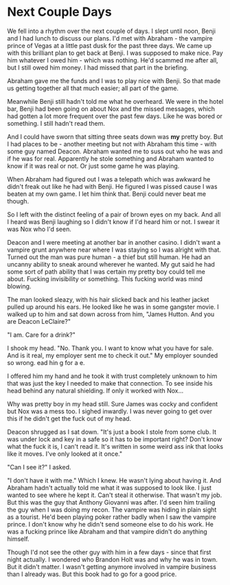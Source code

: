 # Next Couple Days
We fell into a rhythm over the next couple of days.  I slept until noon, Benji and I had lunch to discuss our plans.  I'd met with Abraham - the vampire prince of Vegas at a little past dusk for the past three days.  We came up with this brilliant plan to get back at Benji.  I was supposed to make nice.  Pay him whatever I owed him - which was nothing.  He'd scammed me after all, but I still owed him money.  I had missed that part in the briefing.  

Abraham gave me the funds and I was to play nice with Benji.  So that made us getting together all that much easier; all part of the game.

Meanwhile Benji still hadn't told me what he overheard.  We were in the hotel bar, Benji had been going on about Nox and the missed messages, which had gotten a lot more frequent over the past few days.  Like he was bored or something.  I still hadn't read them.

And I could have sworn that sitting three seats down was **my** pretty boy.  But I had places to be - another meeting but not with Abraham this time - with some guy named Deacon.  Abraham wanted me to suss out who he was and if he was for real.  Apparently he stole something and Abraham wanted to know if it was real or not.  Or just some game he was playing.

When Abraham had figured out I was a telepath which was awkward he didn't freak out like he had with Benji.  He figured I was pissed cause I was beaten at my own game.  I let him think that.  Benji could never beat me though.

So I left with the distinct feeling of a pair of brown eyes on my back.  And all I heard was Benji laughing so I didn't know if I'd heard him or not.  I swear it was Nox who I'd seen.

Deacon and I were meeting at another bar in another casino.  I didn't want a vampire grunt anywhere near where I was staying so I was alright with that.  Turned out the man was pure human - a thief but still human.  He had an uncanny ability to sneak around wherever he wanted.  My gut said he had some sort of path ability that I was certain my pretty boy could tell me about.  Fucking invisibility or something.  This fucking world was mind blowing.

The man looked sleazy, with his hair slicked back and his leather jacket pulled up around his ears.  He looked like he was in some gangster movie.  I walked up to him and sat down across from him, "James Hutton.  And you are Deacon LeClaire?"

"I am.  Care for a drink?"

I shook my head.  "No.  Thank you.  I want to know what you have for sale.  And is it real, my employer sent me to check it out."  My employer sounded so wrong.   ead hin g for a e.

I offered him my hand and he took it with trust completely unknown to him that was just the key I needed to make that connection.  To see inside his head behind any natural shielding.  If only it worked with Nox...

Why was pretty boy in my head still.  Sure James was cocky and confident but Nox was a mess too.  I sighed inwardly.  I was never going to get over this if he didn't get the fuck out of my head.

Deacon shrugged as I sat down.  "It's just a book I stole from some club.  It was under lock and key in a safe so it has to be important right?  Don't know what the fuck it is, I can't read it.  It's written in some weird ass ink that looks like it moves.  I've only looked at it once."

"Can I see it?"  I asked.

"I don't have it with me."  Which I knew.  He wasn't lying about having it.  And Abraham hadn't actually told me what it was supposed to look like. I just wanted to see where he kept it.  Can't steal it otherwise.  That wasn't my job.  But this was the guy that Anthony Giovanni was after.  I'd seen him trailing the guy when I was doing my recon.  The vampire was hiding in plain sight as a tourist.  He'd been playing poker rather badly when I saw the vampire prince.  I don't know why he didn't send someone else to do his work.  He was a fucking prince like Abraham and that vampire didn't do anything himself.

Though I'd not see the other guy with him in a few days - since that first night actually.  I wondered who Brandon Holt was and why he was in town.  But it didn't matter.  I wasn't getting anymore involved in vampire business than I already was.  But this book had to go for a good price.  




<!--stackedit_data:
eyJkaXNjdXNzaW9ucyI6eyJQUXZFS2RHUWd1c1hZc1pmIjp7In
RleHQiOiJib3kiLCJzdGFydCI6OTQ5LCJlbmQiOjk1Mn19LCJj
b21tZW50cyI6eyIxb0dRMkl4amxBak5pM1NSIjp7ImRpc2N1c3
Npb25JZCI6IlBRdkVLZEdRZ3VzWFlzWmYiLCJzdWIiOiJnaDo0
MjYwODU3MiIsInRleHQiOiJIZSBzaG91bGQgZG91YnQgaGltc2
VsZiBvciBkaXNtaXNzIGl0PyAnQnV0IHRoYXQgd2FzIGltcG9z
c2libGUsIGhlIHdhcyBpbiBOWUMgYSBjb3VwbGUgb2YgaG91cn
MgYWdvIGhhdmluZyBkaW5uZXIgd2l0aCBoaXMgYnJvdGhlcnMu
IE5vdCB0aGF0IEkgd2FzIHN0YWxraW5nIHRoZWlyIGluc3RhZ3
JhbSBvciBhbnl0aGluZy4gSSBuZWVkZWQgYSBkaXN0cmFjdGlv
biBhbmQgbHVja2lseSBJIGhhZCBwbGFjZXMgdG8gYmUuLi4nIi
wiY3JlYXRlZCI6MTUzNjIzMDA3MDY5M319LCJoaXN0b3J5Ijpb
LTEyOTM3MzczOTQsNzU1MjcyMTYyLDEyMDc1MDkwNzEsOTM0Nj
k0NzI2LC0xNDcxMTQyMTU0LC05OTgwMDI1MzIsNjk3NzIzODM0
LC0xODAxODk2NDc3LDYwNjQ5OTU3OCwtNjk4MjA3NjcwLC03Mz
AyMjM4LC0xMDU5NjIwMTQxLC0yMDg4NzQ2NjEyXX0=
-->